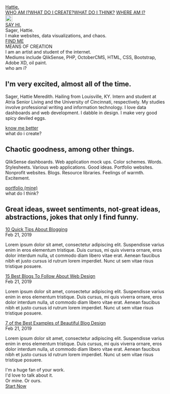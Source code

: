 
<!-- This site was created in Webflow. http://www.webflow.com --><!-- Last Published: Thu Oct 01 2020 21:57:06 GMT+0000 (Coordinated Universal Time) -->
<html data-wf-domain="hattie.webflow.io" data-wf-page="5f760487689352b10bcc42aa" data-wf-site="5f760487517a729440e74b00" data-wf-status="1">
    <head>
        <meta charset="utf-8" />
        <title>Hattie</title>
        <meta content="Business - Webflow HTML website template" property="og:title" />
        <meta content="https://uploads-ssl.webflow.com/5c6eb5400253230156de2bd6/5cdc268dd7274d5c05c6009a_Business%20SEO.jpg" property="og:image" />
        <meta content="Business - Webflow HTML website template" property="twitter:title" />
        <meta content="https://uploads-ssl.webflow.com/5c6eb5400253230156de2bd6/5cdc268dd7274d5c05c6009a_Business%20SEO.jpg" property="twitter:image" />
        <meta content="width=device-width, initial-scale=1" name="viewport" />
        <meta content="Webflow" name="generator" />
        <link href="https://uploads-ssl.webflow.com/5f760487517a729440e74b00/css/hattie.webflow.893abc4c1.css" rel="stylesheet" type="text/css" />
        <script src="https://ajax.googleapis.com/ajax/libs/webfont/1.6.26/webfont.js" type="text/javascript"></script>
        <script type="text/javascript">
            WebFont.load({ google: { families: ["Montserrat:100,100italic,200,200italic,300,300italic,400,400italic,500,500italic,600,600italic,700,700italic,800,800italic,900,900italic"] } });
        </script>
        <!--[if lt IE 9]><script src="https://cdnjs.cloudflare.com/ajax/libs/html5shiv/3.7.3/html5shiv.min.js" type="text/javascript"></script><![endif]-->
        <script type="text/javascript">
            !(function (o, c) {
                var n = c.documentElement,
                    t = " w-mod-";
                (n.className += t + "js"), ("ontouchstart" in o || (o.DocumentTouch && c instanceof DocumentTouch)) && (n.className += t + "touch");
            })(window, document);
        </script>
        <link href="https://uploads-ssl.webflow.com/img/favicon.ico" rel="shortcut icon" type="image/x-icon" />
        <link href="https://uploads-ssl.webflow.com/img/webclip.png" rel="apple-touch-icon" />
    </head>
    <body>
        <div data-collapse="medium" data-animation="default" data-duration="400" role="banner" class="navigation w-nav">
            <div class="navigation-wrap">
                <a href="/" aria-current="page" class="logo-link w-nav-brand w--current"><div class="text-block">Hattie.</div></a>
                <div class="menu">
                    <nav role="navigation" class="navigation-items w-nav-menu">
                        <a href="/about" class="navigation-item w-nav-link">WHO AM I?</a><a href="/projects" class="navigation-item w-nav-link">WHAT DO I CREATE?</a><a href="/blog" class="navigation-item w-nav-link">WHAT DO I THINK?</a>
                        <a href="/contact" class="navigation-item w-nav-link">WHERE AM I?</a>
                    </nav>
                    <div class="menu-button w-nav-button"><img src="https://uploads-ssl.webflow.com/5f760487517a729440e74b00/5f7604876893521a84cc42c3_menu-icon.png" width="22" alt="" class="menu-icon" /></div>
                </div>
                <a href="mailto:mail@business.com?subject=You&#x27;ve%20got%20mail!" class="button cc-contact-us w-inline-block"><div>SAY HI.</div></a>
            </div>
        </div>
        <div class="section cc-store-home-wrap">
            <div class="intro-header">
                <div class="home cc-homepage">
                    <div class="intro-text">
                        <div class="heading-jumbo">Sager, Hattie.</div>
                        <div class="paragraph-bigger cc-bigger-white-light">I make websites, data visualizations, and chaos.<br /></div>
                    </div>
                    <a href="/about" class="button cc-jumbo-button cc-jumbo-white w-inline-block"><div>FIND ME</div></a>
                </div>
            </div>
            <div class="container">
                <div class="motto-wrap">
                    <div class="label cc-light">MEANS OF CREATION</div>
                    <div class="heading-jumbo-small">
                        I am an artist and student of the internet.
                        <span class="text-span">
                            <br />
                            Mediums include QlikSense, PHP, OctoberCMS, HTML, CSS, Bootstrap, Adobe XD, oil paint.
                        </span>
                        <br />
                    </div>
                </div>
                <div class="divider"></div>
                <div class="home-content-wrap">
                    <div class="w-layout-grid about-grid">
                        <div id="w-node-76c147234d34-0bcc42aa">
                            <div class="home-section-wrap">
                                <div class="label cc-light">who am i?</div>
                                <h2 class="section-heading">I&#x27;m very excited, almost all of the time.</h2>
                                <p class="paragraph-light">
                                    Sager, Hattie Meredith. Hailing from Louisville, KY. Intern and student at Atria Senior Living and the University of Cincinnati, respectively. My studies involve professional writing and information
                                    technology. I love data dashboards and web development. I dabble in design. I make very good spicy deviled eggs.
                                </p>
                            </div>
                            <a href="/about" class="button w-inline-block"><div>know me better</div></a>
                        </div>
                        <img src="https://uploads-ssl.webflow.com/5f760487517a729440e74b00/5f760a750153fd5f954e1607_crayon-welcome-3.svg" id="w-node-76c147234d3f-0bcc42aa" alt="" />
                    </div>
                    <div class="w-layout-grid about-grid cc-about-2">
                        <div id="w-node-76c147234d41-0bcc42aa">
                            <div class="home-section-wrap">
                                <div class="label cc-light">what do i create?</div>
                                <h2 class="section-heading">Chaotic goodness, among other things.</h2>
                                <p class="paragraph-light">
                                    QlikSense dashboards. Web application mock ups. Color schemes. Words. Stylesheets. Various web applications. Good ideas. Portfolio websites. Nonprofit websites. Blogs. Resource libraries. Feelings of
                                    warmth. Excitement.
                                </p>
                            </div>
                            <a href="/team" class="button w-inline-block"><div>portfolio (mine)</div></a>
                        </div>
                        <img src="https://uploads-ssl.webflow.com/5f760487517a729440e74b00/5f760f0376e67ee452815e4d_crayon-1542.svg" id="w-node-76c147234d4c-0bcc42aa" alt="" />
                    </div>
                </div>
            </div>
        </div>
        <div class="section">
            <div class="container">
                <div class="blog-heading">
                    <div class="label cc-light">what do I think?</div>
                    <h2 class="work-heading">Great ideas, sweet sentiments, not-great ideas, abstractions, jokes that only I find funny.</h2>
                </div>
                <div class="collection-list-wrapper w-dyn-list">
                    <div role="list" class="collection-wrap w-dyn-items">
                        <div role="listitem" class="blog-preview-wrap w-dyn-item">
                            <a href="/post/10-quick-tips-about-blogging" class="business-article-heading">10 Quick Tips About Blogging</a>
                            <div class="label cc-blog-date">Feb 21, 2019</div>
                            <p class="paragraph-light">
                                Lorem ipsum dolor sit amet, consectetur adipiscing elit. Suspendisse varius enim in eros elementum tristique. Duis cursus, mi quis viverra ornare, eros dolor interdum nulla, ut commodo diam libero vitae erat.
                                Aenean faucibus nibh et justo cursus id rutrum lorem imperdiet. Nunc ut sem vitae risus tristique posuere.
                            </p>
                        </div>
                        <div role="listitem" class="blog-preview-wrap w-dyn-item">
                            <a href="/post/15-best-blogs-to-follow-about-web-design" class="business-article-heading">15 Best Blogs To Follow About Web Design</a>
                            <div class="label cc-blog-date">Feb 21, 2019</div>
                            <p class="paragraph-light">
                                Lorem ipsum dolor sit amet, consectetur adipiscing elit. Suspendisse varius enim in eros elementum tristique. Duis cursus, mi quis viverra ornare, eros dolor interdum nulla, ut commodo diam libero vitae erat.
                                Aenean faucibus nibh et justo cursus id rutrum lorem imperdiet. Nunc ut sem vitae risus tristique posuere.
                            </p>
                        </div>
                        <div role="listitem" class="blog-preview-wrap w-dyn-item">
                            <a href="/post/7-of-the-best-examples-of-beautiful-blog-design" class="business-article-heading">7 of the Best Examples of Beautiful Blog Design</a>
                            <div class="label cc-blog-date">Feb 21, 2019</div>
                            <p class="paragraph-light">
                                Lorem ipsum dolor sit amet, consectetur adipiscing elit. Suspendisse varius enim in eros elementum tristique. Duis cursus, mi quis viverra ornare, eros dolor interdum nulla, ut commodo diam libero vitae erat.
                                Aenean faucibus nibh et justo cursus id rutrum lorem imperdiet. Nunc ut sem vitae risus tristique posuere.
                            </p>
                        </div>
                    </div>
                </div>
            </div>
        </div>
        <div class="section cc-cta">
            <div class="container">
                <div class="cta-wrap">
                    <div>
                        <div class="cta-text">
                            <div class="heading-jumbo-small">I&#x27;m a huge fan of your work.<br /></div>
                            <div class="paragraph-bigger cc-bigger-light">
                                I&#x27;d love to talk about it. <br />
                                Or mine. Or ours.<br />
                            </div>
                        </div>
                        <a href="/contact" class="button cc-jumbo-button w-inline-block"><div>Start Now</div></a>
                    </div>
                </div>
            </div>
        </div>
        <script
            src="https://d3e54v103j8qbb.cloudfront.net/js/jquery-3.5.1.min.dc5e7f18c8.js?site=5f760487517a729440e74b00"
            type="text/javascript"
            integrity="sha256-9/aliU8dGd2tb6OSsuzixeV4y/faTqgFtohetphbbj0="
            crossorigin="anonymous"
        ></script>
        <script src="https://uploads-ssl.webflow.com/5f760487517a729440e74b00/js/webflow.5fbd8be06.js" type="text/javascript"></script>
        <!--[if lte IE 9]><script src="//cdnjs.cloudflare.com/ajax/libs/placeholders/3.0.2/placeholders.min.js"></script><![endif]-->
    </body>
</html>
